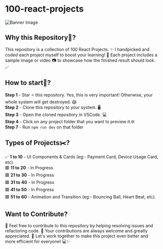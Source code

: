 # 100-react-projects

<!-- Image Credit to Halo Labs from Dribbble -->
![Banner Image](https://cdn.dribbble.com/userupload/16744137/file/original-ddf6650ad6b5c360f3eb7678178b614c.png?resize=1024x768)


## Why this Repository🤔?
This repository is a collection of 100 React Projects. ✨ I handpicked and coded each project myself to boost your learning! 🚀 Each project includes a sample image or video 📷 to showcase how the finished result should look. ✅

## How to start🤔?
**Step 1** - Star ⭐ this repository. Yes, this is very important! Otherwise, your whole system will get destroyed. 😱 <br />
**Step 2** - Clone this repository to your system. 🖥️<br />
**Step 3** - Open the cloned repository in VSCode. 💻<br />
**Step 4** - Click on any project folder that you want to preview it.🌐<br />
**Step 7** - Run `npm run dev` on that folder<br />

## Types of Projects✂️?
✅ **1 to 10** - UI Components & Cards (eg:- Payment Card, Device Usage Card, etc).<br />
🟩 **11 to 20** - In Progress<br />
🟩 **21 to 30** - In Progress<br />
🟩 **31 to 40** - In Progress<br />
🟩 **41 to 50** - In Progress<br />
🟩 **51 to 60** - Animation and Transition (eg:- Bouncing Ball, Heart Beat, etc).<br />

## Want to Contribute?
🌟 Feel free to contribute to this repository by helping resolving issues and refactoring code. 🚀 Your contributions are always welcome and greatly appreciated. 🙌 Let's work together to make this project even better and more efficient for everyone! 💻✨
